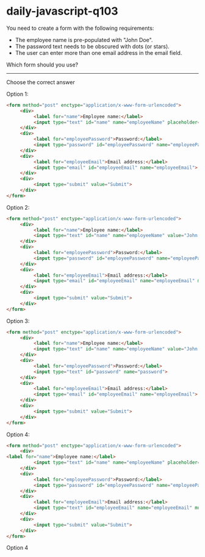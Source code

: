 # daily-javascript-q103

You need to create a form with the following requirements: 

* The employee name is pre-populated with "John Doe". 
* The password text needs to be obscured with dots (or stars). 
* The user can enter more than one email address in the email field. 

Which form should you use?
<hr/>
Choose the correct answer

Option 1:
```html
<form method="post" enctype="application/x-www-form-urlencoded">
     <div>
          <label for="name">Employee name:</label>
          <input type="text" id="name" name="employeeName" placeholder="John Doe">
     </div>
     <div>
          <label for="employeePassword">Password:</label>
          <input type="password" id="employeePassword" name="employeePassword">
     </div>
     <div>
          <label for="employeeEmail">Email address:</label>
          <input type="email" id="employeeEmail" name="employeeEmail">
     </div>
     <div>
          <input type="submit" value="Submit">
     </div>
</form>
```
Option 2:
```html
<form method="post" enctype="application/x-www-form-urlencoded">
     <div>
          <label for="name">Employee name:</label>
          <input type="text" id="name" name="employeeName" value="John Doe">
     </div>
     <div>
          <label for="employeePassword">Password:</label>
          <input type="password" id="employeePassword" name="employeePassword">
     </div>
     <div>
          <label for="employeeEmail">Email address:</label>
          <input type="email" id="employeeEmail" name="employeeEmail" multiple>
     </div>
     <div>
          <input type="submit" value="Submit">
     </div>
</form>
```
Option 3:
```html
<form method="post" enctype="application/x-www-form-urlencoded">
     <div>
          <label for="name">Employee name:</label>
          <input type="text" id="name" name="employeeName" value="John Doe">
     </div>
     <div>
          <label for="employeePassword">Password:</label>
          <input type="text" id="password" name="password">
     </div>
     <div>
          <label for="employeeEmail">Email address:</label>
          <input type="email" id="employeeEmail" name="employeeEmail">
     </div>
     <div>
          <input type="submit" value="Submit">
     </div>
</form>
```
Option 4:      
```html
<form method="post" enctype="application/x-www-form-urlencoded">
     <div>
<label for="name">Employee name:</label>
          <input type="text" id="name" name="employeeName" placeholder="John Doe">
     </div>
     <div>
          <label for="employeePassword">Password:</label>
          <input type="password" id="employeePassword" name="employeePassword">
     </div>
     <div>
          <label for="employeeEmail">Email address:</label>
          <input type="text" id="employeeEmail" name="employeeEmail" multiple>
     </div>
     <div>
          <input type="submit" value="Submit">
     </div>
</form>
```

Option 4
